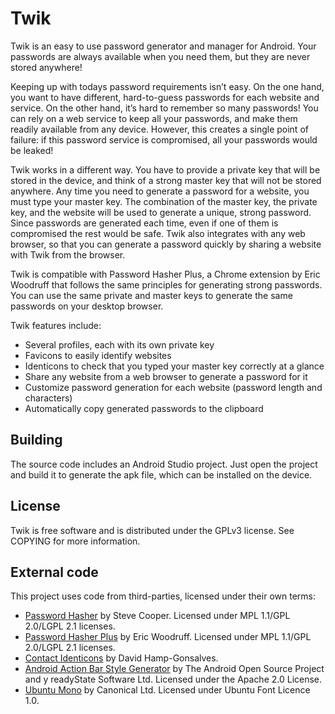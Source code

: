 Twik
============

Twik is an easy to use password generator and manager for Android. Your passwords are always available when you need them, but they are never stored anywhere!

Keeping up with todays password requirements isn’t easy. On the one hand, you want to have different, hard-to-guess passwords for each website and service. On the other hand, it’s hard to remember so many passwords! You can rely on a web service to keep all your passwords, and make them readily available from any device. However, this creates a single point of failure: if this password service is compromised, all your passwords would be leaked!

Twik works in a different way. You have to provide a private key that will be stored in the device, and think of a strong master key that will not be stored anywhere. Any time you need to generate a password for a website, you must type your master key. The combination of the master key, the private key, and the website will be used to generate a unique, strong password. Since passwords are generated each time, even if one of them is compromised the rest would be safe. Twik also integrates with any web browser, so that you can generate a password quickly by sharing a website with Twik from the browser.

Twik is compatible with Password Hasher Plus, a Chrome extension by Eric Woodruff that follows the same principles for generating strong passwords. You can use the same private and master keys to generate the same passwords on your desktop browser.

Twik features include:
- Several profiles, each with its own private key
- Favicons to easily identify websites
- Identicons to check that you typed your master key correctly at a glance
- Share any website from a web browser to generate a password for it
- Customize password generation for each website (password length and characters)
- Automatically copy generated passwords to the clipboard

Building
--------

The source code includes an Android Studio project. Just open the project and 
build it to generate the apk file, which can be installed on the device.

License
-------

Twik is free software and is distributed under the GPLv3 license. See
COPYING for more information.

External code
-------------

This project uses code from third-parties, licensed under their own terms:
- [Password Hasher](https://addons.mozilla.org/en-US/firefox/addon/password-hasher/)
by Steve Cooper. Licensed under MPL 1.1/GPL 2.0/LGPL 2.1 licenses.
- [Password Hasher Plus](http://passwordhasherplus.com) by Eric Woodruff.
Licensed under MPL 1.1/GPL 2.0/LGPL 2.1 licenses.
- [Contact Identicons](https://github.com/davidhampgonsalves/Contact-Identicons/) by David Hamp-Gonsalves.
- [Android Action Bar Style Generator](http://jgilfelt.github.io/android-actionbarstylegenerator)
by The Android Open Source Project and y readyState Software Ltd.
Licensed under the Apache 2.0 License.
- [Ubuntu Mono](http://font.ubuntu.com) by Canonical Ltd.
Licensed under Ubuntu Font Licence 1.0.
